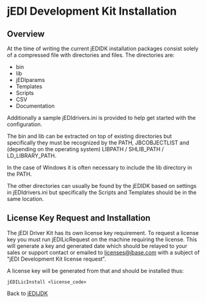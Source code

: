 # jEDI Development Kit Installation

<PageHeader />

## Overview

At the time of writing the current jEDIDK installation packages consist solely of a compressed file with directories and files. The directories are:

- bin
- lib
- jEDIparams
- Templates
- Scripts
- CSV
- Documentation

Additionally a sample jEDIdrivers.ini is provided to help get started with the configuration.  

The bin and lib can be extracted on top of existing directories but specifically they must be recognized by the PATH, JBCOBJECTLIST and (depending on the operating system) LIBPATH / SHLIB_PATH / LD_LIBRARY_PATH.  

In the case of Windows it is often necessary to include the lib directory in the PATH.  

The other directories can usually be found by the jEDIDK based on settings in jEDIdrivers.ini but specifically the Scripts and Templates should be in the same location.  

## License Key Request and Installation  

The jEDI Driver Kit has its own license key requirement. To request a license key you must run jEDILicRequest on the machine requiring the license. This will generate a key and generated date which should be relayed to your sales or support contact or emailed to licenses@jbase.com with a subject of "jEDI Development Kit license request".  

A license key will be generated from that and should be installed thus:  

```
jEDILicInstall <license_code>
```

Back to [jEDIJDK](./../README.md)

<PageFooter />
